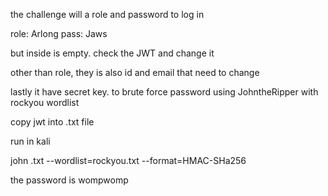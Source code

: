 the challenge will a role and password to log in

role: Arlong
pass: Jaws

but inside is empty. check the JWT and change it

other than role, they is also id and email that need to change

lastly it have secret key.
to brute force password using JohntheRipper with rockyou wordlist

copy jwt into .txt file

run in kali

john .txt --wordlist=rockyou.txt --format=HMAC-SHa256

the password is
wompwomp